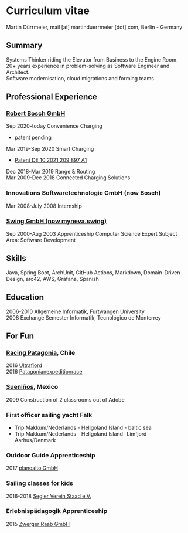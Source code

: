# Curriculum vitae

Martin Dürrmeier, mail [at] martinduerrmeier [dot] com, Berlin - Germany

## Summary

Systems Thinker riding the Elevator from Business to the Engine Room.  
20+ years experience in problem-solving as Software Engineer and Architect.  
Software modernisation, cloud migrations and forming teams.

## Professional Experience

### [Robert Bosch GmbH](https://bosch.com/)

Sep 2020-today Convenience Charging

- patent pending  

Mar 2019-Sep 2020 Smart Charging  

- [Patent DE 10 2021 209 897 A1](https://patentimages.storage.googleapis.com/55/a7/89/39a10aac7b8d5c/DE102021209897A1.pdf)

Dec 2018-Mar 2019 Range & Routing  
Mar 2009-Dec 2018 Connected Charging Solutions  

### Innovations Softwaretechnologie GmbH (now Bosch)

Mar 2008-July 2008 Internship

### [Swing GmbH (now myneva.swing)](https://myneva.eu)

Sep 2000-Aug 2003 Apprenticeship Computer Science Expert Subject Area: Software Development

## Skills

Java, Spring Boot, ArchUnit, GitHub Actions, Markdown, Domain-Driven Design, arc42, AWS, Grafana, Spanish

## Education

2006-2010 Allgemeine Informatik, Furtwangen University  
2008 Exchange Semester Informatik, Tecnológico de Monterrey

## For Fun

### [Racing Patagonia](https://www.racingpatagonia.com/), Chile

2016 [Ultrafiord](https://ultrafiord.com)  
2016 [Patagonianexpeditionrace](https://patagonianexpeditionrace.com)

### [Sueniños](https://sueninos.org), Mexico  

2009 Construction of 2 classrooms out of Adobe

### First officer sailing yacht Falk

- Trip Makkum/Nederlands - Heligoland Island - baltic sea
- Trip Makkum/Nederlands - Heligoland Island- Limfjord - Aarhus/Denmark  

### Outdoor Guide Apprenticeship  

2017 [planoalto GmbH](https://planoalto.ch/)  

### Sailing classes for kids

2016-2018 [Segler Verein Staad e.V.](http://www.segler-verein-staad.de/)  

### Erlebnispädagogik Apprenticeship

2015 [Zwerger Raab GmbH](https://www.zwerger-raab.de/)